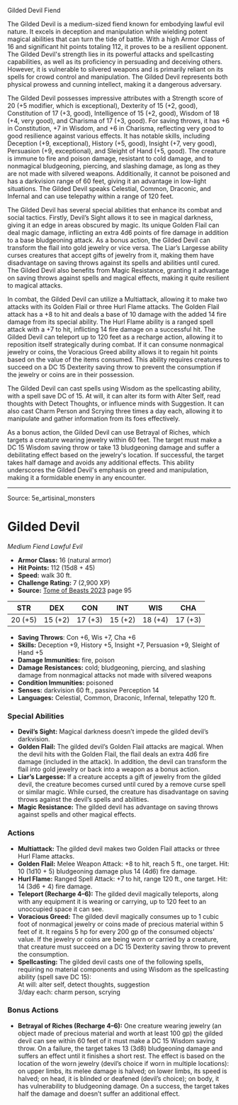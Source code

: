 <MonsterName/>Gilded Devil</MonsterName>
<CreatureType/>Fiend</CreatureType>

<summary>The Gilded Devil is a medium-sized fiend known for embodying lawful evil nature. It excels in deception and manipulation while wielding potent magical abilities that can turn the tide of battle. With a high Armor Class of 16 and significant hit points totaling 112, it proves to be a resilient opponent. The Gilded Devil's strength lies in its powerful attacks and spellcasting capabilities, as well as its proficiency in persuading and deceiving others. However, it is vulnerable to silvered weapons and is primarily reliant on its spells for crowd control and manipulation. The Gilded Devil represents both physical prowess and cunning intellect, making it a dangerous adversary.</summary>

<detail>

The Gilded Devil possesses impressive attributes with a Strength score of 20 (+5 modifier, which is exceptional), Dexterity of 15 (+2, good), Constitution of 17 (+3, good), Intelligence of 15 (+2, good), Wisdom of 18 (+4, very good), and Charisma of 17 (+3, good). For saving throws, it has +6 in Constitution, +7 in Wisdom, and +6 in Charisma, reflecting very good to good resilience against various effects. It has notable skills, including Deception (+9, exceptional), History (+5, good), Insight (+7, very good), Persuasion (+9, exceptional), and Sleight of Hand (+5, good). The creature is immune to fire and poison damage, resistant to cold damage, and to nonmagical bludgeoning, piercing, and slashing damage, as long as they are not made with silvered weapons. Additionally, it cannot be poisoned and has a darkvision range of 60 feet, giving it an advantage in low-light situations. The Gilded Devil speaks Celestial, Common, Draconic, and Infernal and can use telepathy within a range of 120 feet.

The Gilded Devil has several special abilities that enhance its combat and social tactics. Firstly, Devil’s Sight allows it to see in magical darkness, giving it an edge in areas obscured by magic. Its unique Golden Flail can deal magic damage, inflicting an extra 4d6 points of fire damage in addition to a base bludgeoning attack. As a bonus action, the Gilded Devil can transform the flail into gold jewelry or vice versa. The Liar’s Largesse ability curses creatures that accept gifts of jewelry from it, making them have disadvantage on saving throws against its spells and abilities until cured. The Gilded Devil also benefits from Magic Resistance, granting it advantage on saving throws against spells and magical effects, making it quite resilient to magical attacks.

In combat, the Gilded Devil can utilize a Multiattack, allowing it to make two attacks with its Golden Flail or three Hurl Flame attacks. The Golden Flail attack has a +8 to hit and deals a base of 10 damage with the added 14 fire damage from its special ability. The Hurl Flame ability is a ranged spell attack with a +7 to hit, inflicting 14 fire damage on a successful hit. The Gilded Devil can teleport up to 120 feet as a recharge action, allowing it to reposition itself strategically during combat. If it can consume nonmagical jewelry or coins, the Voracious Greed ability allows it to regain hit points based on the value of the items consumed. This ability requires creatures to succeed on a DC 15 Dexterity saving throw to prevent the consumption if the jewelry or coins are in their possession.

The Gilded Devil can cast spells using Wisdom as the spellcasting ability, with a spell save DC of 15. At will, it can alter its form with Alter Self, read thoughts with Detect Thoughts, or influence minds with Suggestion. It can also cast Charm Person and Scrying three times a day each, allowing it to manipulate and gather information from its foes effectively.

As a bonus action, the Gilded Devil can use Betrayal of Riches, which targets a creature wearing jewelry within 60 feet. The target must make a DC 15 Wisdom saving throw or take 13 bludgeoning damage and suffer a debilitating effect based on the jewelry's location. If successful, the target takes half damage and avoids any additional effects. This ability underscores the Gilded Devil's emphasis on greed and manipulation, making it a formidable enemy in any encounter.</detail>



---

Source: 5e_artisinal_monsters

# Gilded Devil

*Medium* *Fiend* *Lawful Evil*

- **Armor Class:** 16 (natural armor)
- **Hit Points:** 112 (15d8 + 45)
- **Speed:** walk 30 ft.
- **Challenge Rating:** 7 (2,900 XP)
- **Source:** [Tome of Beasts 2023](https://koboldpress.com/kpstore/product/tome-of-beasts-1-2023-edition/) page 95

| STR | DEX | CON | INT | WIS | CHA |
| --- | --- | --- | --- | --- | --- |
| 20 (+5) | 15 (+2) | 17 (+3) | 15 (+2) | 18 (+4) | 17 (+3) |

- **Saving Throws**: Con +6, Wis +7, Cha +6
- **Skills:** Deception +9, History +5, Insight +7, Persuasion +9, Sleight of Hand +5
- **Damage Immunities:** fire, poison
- **Damage Resistances:** cold; bludgeoning, piercing, and slashing damage from nonmagical attacks not made with silvered weapons
- **Condition Immunities:** poisoned
- **Senses:** darkvision 60 ft., passive Perception 14
- **Languages:** Celestial, Common, Draconic, Infernal, telepathy 120 ft.

### Special Abilities

- **Devil’s Sight:** Magical darkness doesn’t impede the gilded devil’s darkvision.
- **Golden Flail:** The gilded devil’s Golden Flail attacks are magical. When the devil hits with the Golden Flail, the flail deals an extra 4d6 fire damage (included in the attack). In addition, the devil can transform the flail into gold jewelry or back into a weapon as a bonus action.
- **Liar’s Largesse:** If a creature accepts a gift of jewelry from the gilded devil, the creature becomes cursed until cured by a remove curse spell or similar magic. While cursed, the creature has disadvantage on saving throws against the devil’s spells and abilities.
- **Magic Resistance:** The gilded devil has advantage on saving throws against spells and other magical effects.

### Actions

- **Multiattack:** The gilded devil makes two Golden Flail attacks or three Hurl Flame attacks.
- **Golden Flail:** Melee Weapon Attack: +8 to hit, reach 5 ft., one target. Hit: 10 (1d10 + 5) bludgeoning damage plus 14 (4d6) fire damage.
- **Hurl Flame:** Ranged Spell Attack: +7 to hit, range 120 ft., one target. Hit: 14 (3d6 + 4) fire damage.
- **Teleport (Recharge 4–6):** The gilded devil magically teleports, along with any equipment it is wearing or carrying, up to 120 feet to an unoccupied space it can see.
- **Voracious Greed:** The gilded devil magically consumes up to 1 cubic foot of nonmagical jewelry or coins made of precious material within 5 feet of it. It regains 5 hp for every 200 gp of the consumed objects’ value. If the jewelry or coins are being worn or carried by a creature, that creature must succeed on a DC 15 Dexterity saving throw to prevent the consumption.
- **Spellcasting:** The gilded devil casts one of the following spells, requiring no material components and using Wisdom as the spellcasting ability (spell save DC 15):<br>At will: alter self, detect thoughts, suggestion<br>3/day each: charm person, scrying

### Bonus Actions

- **Betrayal of Riches (Recharge 4–6):** One creature wearing jewelry (an object made of precious material and worth at least 100 gp) the gilded devil can see within 60 feet of it must make a DC 15 Wisdom saving throw. On a failure, the target takes 13 (3d8) bludgeoning damage and suffers an effect until it finishes a short rest. The effect is based on the location of the worn jewelry (devil’s choice if worn in multiple locations): on upper limbs, its melee damage is halved; on lower limbs, its speed is halved; on head, it is blinded or deafened (devil’s choice); on body, it has vulnerability to bludgeoning damage. On a success, the target takes half the damage and doesn’t suffer an additional effect.


